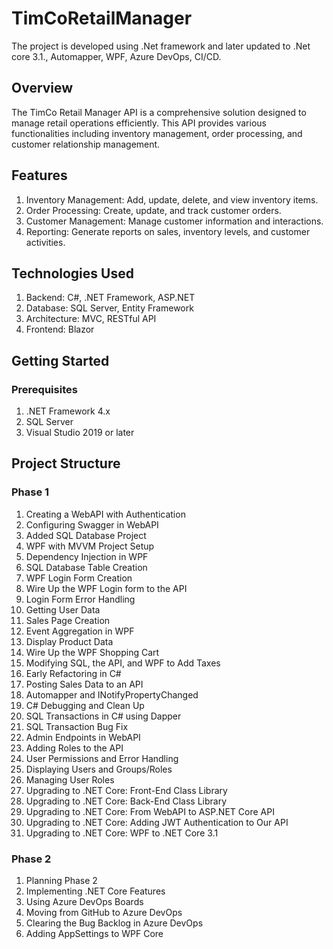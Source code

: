 
# TimCoRetailManager

The project is developed using .Net framework and later updated to .Net core 3.1., Automapper, WPF, Azure DevOps, CI/CD.

## Overview
The TimCo Retail Manager API is a comprehensive solution designed to manage retail operations efficiently. This API provides various functionalities including inventory management, order processing, and customer relationship management.

## Features
1. Inventory Management: Add, update, delete, and view inventory items.
2. Order Processing: Create, update, and track customer orders.
3. Customer Management: Manage customer information and interactions.
4. Reporting: Generate reports on sales, inventory levels, and customer activities.

## Technologies Used
1. Backend: C#, .NET Framework, ASP.NET
2. Database: SQL Server, Entity Framework
3. Architecture: MVC, RESTful API
4. Frontend: Blazor

## Getting Started
### Prerequisites
1. .NET Framework 4.x
2. SQL Server
3. Visual Studio 2019 or later

## Project Structure

### Phase 1
 1. Creating a WebAPI with Authentication
 2. Configuring Swagger in WebAPI 
 3. Added SQL Database Project
 4. WPF with MVVM Project Setup
 5. Dependency Injection in WPF	
 6. SQL Database Table Creation
 7. WPF Login Form Creation
 8. Wire Up the WPF Login form to the API
 9. Login Form Error Handling
 10. Getting User Data
 11. Sales Page Creation
 12. Event Aggregation in WPF
 13. Display Product Data
 14. Wire Up the WPF Shopping Cart
 15. Modifying SQL, the API, and WPF to Add Taxes
 16. Early Refactoring in C#
 17. Posting Sales Data to an API
 18. Automapper and INotifyPropertyChanged
 19. C# Debugging and Clean Up
 20. SQL Transactions in C# using Dapper
 21. SQL Transaction Bug Fix
 22. Admin Endpoints in WebAPI
 23. Adding Roles to the API
 24. User Permissions and Error Handling
 25. Displaying Users and Groups/Roles
 26. Managing User Roles
 27. Upgrading to .NET Core: Front-End Class Library
 28. Upgrading to .NET Core: Back-End Class Library
 29. Upgrading to .NET Core: From WebAPI to ASP.NET Core API
 30. Upgrading to .NET Core: Adding JWT Authentication to Our API
 31. Upgrading to .NET Core: WPF to .NET Core 3.1

### Phase 2
 1. Planning Phase 2
 2. Implementing .NET Core Features
 3. Using Azure DevOps Boards
 4. Moving from GitHub to Azure DevOps
 5. Clearing the Bug Backlog in Azure DevOps
 6. Adding AppSettings to WPF Core


